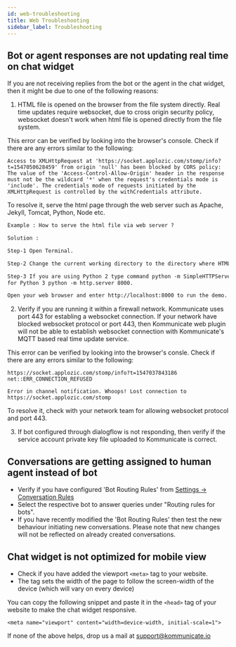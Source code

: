 ```yaml
---
id: web-troubleshooting
title: Web Troubleshooting
sidebar_label: Troubleshooting
---
```



## Bot or agent responses are not updating real time on chat widget

If you are not receiving replies from the bot or the agent in the chat widget, then it might be due to one of the following reasons:

1. HTML file is opened on the browser from the file system directly. Real time updates require websocket, due to cross origin security policy, websocket doesn't work when html file is opened directly from the file system.

This error can be verified by looking into the browser's console. Check if there are any errors similar to the following:

```
Access to XMLHttpRequest at 'https://socket.applozic.com/stomp/info?t=1547050628459' from origin 'null' has been blocked by CORS policy: The value of the 'Access-Control-Allow-Origin' header in the response must not be the wildcard '*' when the request's credentials mode is 'include'. The credentials mode of requests initiated by the XMLHttpRequest is controlled by the withCredentials attribute.

```

To resolve it, serve the html page through the web server such as Apache, Jekyll, Tomcat, Python, Node etc.

``` html
Example : How to serve the html file via web server ?

Solution :

Step-1 Open Terminal.

Step-2 Change the current working directory to the directory where HTML file is prsent.

Step-3 If you are using Python 2 type command python -m SimpleHTTPServer 8000 
for Python 3 python -m http.server 8000.

Open your web browser and enter http://localhost:8000 to run the demo.

```
2. Verify if you are running it within a firewall network. Kommunicate uses port 443 for establing a websocket connection. If your network have blocked websocket protocol or port 443, then Kommunicate web plugin will not be able to establish websocket connection with  Kommunicate's MQTT based real time update service.

This error can be verified by looking into the browser's consle. Check if there are any errors similar to the following:

```
https://socket.applozic.com/stomp/info?t=1547037843186 net::ERR_CONNECTION_REFUSED

Error in channel notification. Whoops! Lost connection to https://socket.applozic.com/stomp
```

To resolve it, check with your network team for allowing websocket protocol and port 443.

3. If bot configured through dialogflow is not responding, then verify if the service account private key file uploaded to Kommunicate is correct.


## Conversations are getting assigned to human agent instead of bot

- Verify if you have configured 'Bot Routing Rules' from [Settings -> Conversation Rules](https://dashboard.kommunicate.io/settings/conversation-rules)
- Select the respective bot to answer queries under "Routing rules for bots".
- If you have recently modified the 'Bot Routing Rules' then test the new behaviour initiating new conversations. Please note that new changes will not be reflected on already created conversations.

## Chat widget is not optimized for mobile view
- Check if you have added the viewport `<meta>` tag to your website.
- The tag sets the width of the page to follow the screen-width of the device (which will vary on every device)

You can copy the following snippet and paste it in the `<head>` tag of your website to make the chat widget responsive.

```
<meta name="viewport" content="width=device-width, initial-scale=1">
```

If none of the above helps, drop us a mail at support@kommunicate.io
